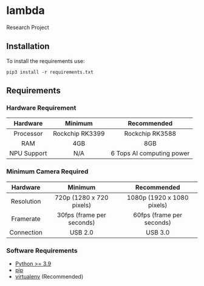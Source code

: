 # lambda
Research Project

## Installation

To install the requirements use:

`pip3 install -r requirements.txt`


## Requirements

### Hardware Requirement

| Hardware | Minimum | Recommended |
| :---:   | :---: | :---: |
| Processor | Rockchip RK3399 | Rockchip RK3588 |
| RAM | 4GB | 8GB |
| NPU Support | N/A | 6 Tops AI computing power |

### Minimum Camera Required

| Hardware | Minimum | Recommended |
| :---:   | :---: | :---: |
| Resolution | 720p (1280 x 720 pixels) | 1080p (1920 x 1080 pixels) |
| Framerate | 30fps (frame per seconds) | 60fps (frame per seconds) |
| Connection | USB 2.0 | USB 3.0 |

### Software Requirements

- [Python >= 3.9](http://docs.python-guide.org/en/latest/starting/installation/)
- [pip](https://pip.pypa.io/en/stable/installing/)
- [virtualenv](https://virtualenv.pypa.io/en/stable/installation.html) (Recommended)